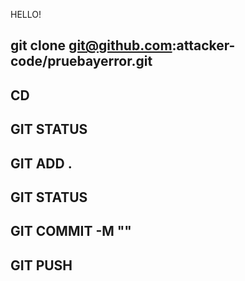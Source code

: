 HELLO!
## git clone git@github.com:attacker-code/pruebayerror.git
## CD
## GIT STATUS
## GIT ADD .
## GIT STATUS 
## GIT COMMIT -M ""
## GIT PUSH
